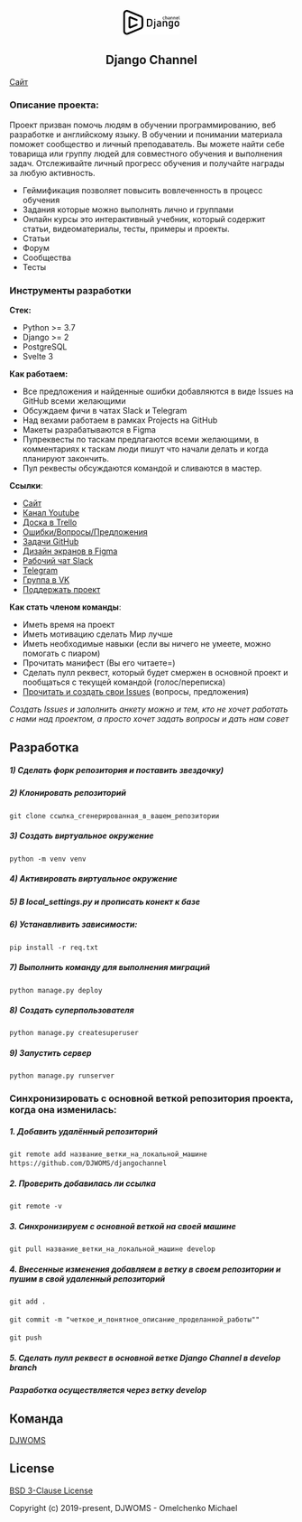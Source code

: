 <p align="center">
    <a href="https://djangochannel.com" target="_blank" rel="noopener noreferrer">
        <img width="100" src="docs/_static/logo.png" title="djangochannel">
    </a>
</p>

<h2 align="center">Django Channel</h2>

[Сайт](https://djangochannel.com)

### Описание проекта:
Проект призван помочь людям в обучении программированию, веб разработке и английскому языку.
В обучении и понимании материала поможет сообщество и личный преподаватель.
Вы можете найти себе товарища или группу людей для совместного обучения и выполнения задач.
Отслеживайте личный прогресс обучения и получайте награды за любую активность.

- Геймификация позволяет повысить вовлеченность в процесс обучения 
- Задания которые можно выполнять лично и группами
- Онлайн курсы это интерактивный учебник, который содержит статьи, видеоматериалы, тесты, примеры и проекты.
- Статьи 
- Форум
- Сообщества
- Тесты

### Инструменты разработки

**Стек:**
- Python >= 3.7
- Django >= 2
- PostgreSQL
- Svelte 3

**Как работаем:**
- Все предложения и найденные ошибки добавляются в виде Issues на GitHub всеми желающими
- Обсуждаем фичи в чатах Slack и Telegram
- Над вехами работаем в рамках Projects на GitHub
- Макеты разрабатываются в Figma
- Пулреквесты по таскам предлагаются всеми желающими, в комментариях к таскам люди пишут что начали делать и когда планируют закончить.
- Пул реквесты обсуждаются командой и сливаются в мастер.

**Ссылки**:
- [Сайт](https://djangochannel.com)
- [Канал Youtube](https://www.youtube.com/channel/UC_hPYclmFCIENpMUHpPY8FQ?view_as=subscriber)
- [Доска в Trello](https://trello.com/b/EZzcxWb1/djangochannel)
- [Ошибки/Вопросы/Предложения](https://github.com/DJWOMS/djangochannel/issues)
- [Задачи GitHub](https://github.com/DJWOMS/djangochannel/projects/1)
- [Дизайн экранов в Figma](https://www.figma.com/file/NuuLxaWVtab9X3GjiieTT3/DS-groups?node-id=94%3A80)
- [Рабочий чат Slack](https://goo-gl.su/DemLTTGJ)
- [Telegram](https://t.me/trueDjangoChannel)
- [Группа в VK](https://vk.com/djangochannel)
- [Поддержать проект](https://donatepay.ru/don/186076)

**Как стать членом команды**:
- Иметь время на проект
- Иметь мотивацию сделать Мир лучше
- Иметь необходимые навыки (если вы ничего не умеете, можно помогать с пиаром)
- Прочитать манифест (Вы его читаете=)
- Сделать пулл реквест, который будет смержен в основной проект и пообщаться с текущей командой (голос/переписка)
- [Прочитать и создать свои Issues](https://github.com/DJWOMS/djangochannel/issues) (вопросы, предложения)

*Создать Issues и заполнить анкету можно и тем, кто не хочет работать с нами над проектом, а просто хочет задать вопросы и дать нам совет*

## Разработка

##### 1) Сделать форк репозитория и поставить звездочку)

##### 2) Клонировать репозиторий

    git clone ссылка_сгенерированная_в_вашем_репозитории

##### 3) Создать виртуальное окружение

    python -m venv venv
    
##### 4) Активировать виртуальное окружение

##### 5) В local_settings.py и прописать конект к базе

##### 6) Устанавливить зависимости:

    pip install -r req.txt

##### 7) Выполнить команду для выполнения миграций

    python manage.py deploy
    
##### 8) Создать суперпользователя

    python manage.py createsuperuser
    
##### 9) Запустить сервер

    python manage.py runserver


### Синхронизировать с основной веткой репозитория проекта, когда она изменилась:


##### 1. Добавить удалённый репозиторий

    git remote add название_ветки_на_локальной_машине https://github.com/DJWOMS/djangochannel

##### 2. Проверить добавилась ли ссылка

    git remote -v

##### 3. Синхронизируем с основной веткой на своей машине

    git pull название_ветки_на_локальной_машине develop

##### 4. Внесенные изменения добавляем в ветку в своем репозитории и пушим в свой удаленный репозиторий

    git add .

    git commit -m "четкое_и_понятное_описание_проделанной_работы""

    git push

##### 5. Сделать пулл реквест в основной ветке Django Channel в develop branch

##### Разработка осуществляется через ветку develop

## Команда

[DJWOMS](https://github.com/DJWOMS) 

## License

[BSD 3-Clause License](https://opensource.org/licenses/BSD-3-Clause)

Copyright (c) 2019-present, DJWOMS - Omelchenko Michael



